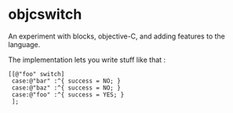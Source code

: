 # objcswitch

An experiment with blocks, objective-C, and adding features to the language.

The implementation lets you write stuff like that :

	[[@"foo" switch]
	 case:@"bar" :^{ success = NO; }
	 case:@"baz" :^{ success = NO; }
	 case:@"foo" :^{ success = YES; }
	 ];